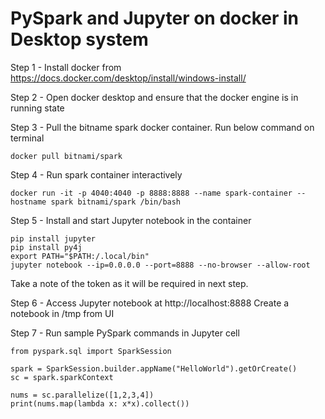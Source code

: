# PySpark and Jupyter on docker in Desktop system

Step 1 - Install docker from https://docs.docker.com/desktop/install/windows-install/

Step 2 - Open docker desktop and ensure that the docker engine is in running state

Step 3 - Pull the bitname spark docker container. Run below command on terminal

    docker pull bitnami/spark

Step 4 - Run spark container interactively

    docker run -it -p 4040:4040 -p 8888:8888 --name spark-container --hostname spark bitnami/spark /bin/bash

Step 5 - Install and start Jupyter notebook in the container

    pip install jupyter
    pip install py4j
    export PATH="$PATH:/.local/bin"
    jupyter notebook --ip=0.0.0.0 --port=8888 --no-browser --allow-root

Take a note of the token as it will be required in next step.

Step 6 - Access Jupyter notebook at http://localhost:8888
Create a notebook in /tmp from UI

Step 7 - Run sample PySpark commands in Jupyter cell
    
    from pyspark.sql import SparkSession
    
    spark = SparkSession.builder.appName("HelloWorld").getOrCreate()
    sc = spark.sparkContext
    
    nums = sc.parallelize([1,2,3,4])
    print(nums.map(lambda x: x*x).collect())

